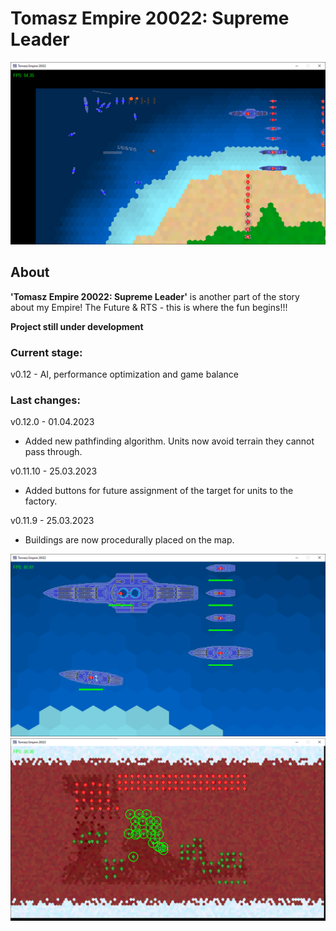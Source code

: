 # Tomasz Empire 20022: Supreme Leader

<p align="center">
  <img src="screens/screenshot1_20230115.png" alt="Tomasz Empire 20022">
</p>

## About
**'Tomasz Empire 20022: Supreme Leader'** is another part of the story about my Empire! The Future &amp; RTS - this is where the fun begins!!!

**Project still under development**

### Current stage:
v0.12 - AI, performance optimization and game balance

### Last changes:
v0.12.0 - 01.04.2023

* Added new pathfinding algorithm. Units now avoid terrain they cannot pass through.

v0.11.10 - 25.03.2023

* Added buttons for future assignment of the target for units to the factory.

v0.11.9 - 25.03.2023

* Buildings are now procedurally placed on the map.

<p align="center">
  <img src="screens/screenshot2_20230115.png" alt="Tomasz Empire 20022 - Fleet">
  <br />
  <img src="screens/screenshot3_20230115.png" alt="Tomasz Empire 20022 - Mars poles Map">
</p>
